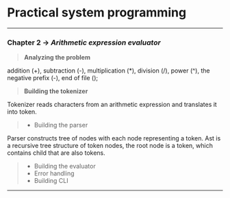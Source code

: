 # Practical system programming
***

### Chapter 2 -> _Arithmetic expression evaluator_
> **Analyzing the problem**

addition (+), subtraction (-), multiplication (*), division (/), power (^), the negative prefix (-), end of file ();
>**Building the tokenizer**
> 
Tokenizer reads characters from an arithmetic expression and translates it into token.
> 
>* Building the parser
> 
Parser constructs tree of nodes with each node representing a token. Ast is a recursive tree structure of token nodes,
the root node is a token, which contains child that are also tokens. 
>* Building the evaluator
>* Error handling
>* Building CLI

---